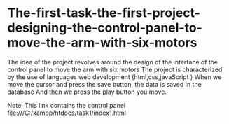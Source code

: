 # The-first-task-the-first-project-designing-the-control-panel-to-move-the-arm-with-six-motors

The idea of the project revolves around the design of the interface of the control panel to move the arm with six motors
The project is characterized by the use of languages ​​web development (html,css,javaScript )
When we move the cursor and press the save button, the data is saved in the database
And then we press the play button you move.

Note: This link contains the control panel
file:///C:/xampp/htdocs/task1/index1.html
